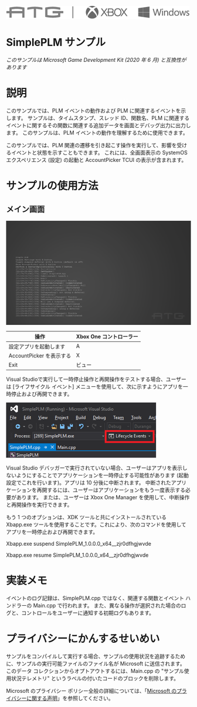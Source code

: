![](./media/image1.png)

# SimplePLM サンプル

*このサンプルは Microsoft Game Development Kit (2020 年 6 月) と互換性があります*

# 説明

このサンプルでは、PLM イベントの動作および PLM に関連するイベントを示します。 サンプルは、タイムスタンプ、スレッド ID、関数名、PLM に関連するイベントに関するその関数に関連する追加データを画面とデバッグ出力に出力します。 このサンプルは、PLM イベントの動作を理解するために使用できます。

このサンプルでは、PLM 関連の遷移を引き起こす操作を実行して、影響を受けるイベントと状態を示すこともできます。 これには、全画面表示の SystemOS エクスペリエンス (設定) の起動と AccountPicker TCUI の表示が含まれます。

# サンプルの使用方法

## メイン画面

![サンプルのスクリーンショット](./media/image3.png)

| 操作 | Xbox One コントローラー |
|---|---|
| 設定アプリを起動します | A |
| AccountPicker を表示する | X |
| Exit | ビュー |

Visual Studioで実行して一時停止操作と再開操作をテストする場合、ユーザーは [ライフサイクル イベント] メニューを使用して、次に示すようにアプリを一時停止および再開できます。

![](./media/image4.png)

Visual Studio デバッガーで実行されていない場合、ユーザーはアプリを表示しないようにすることでアプリケーションを一時停止する可能性があります (起動設定でこれを行います)。アプリは 10 分後に中断されます。 中断されたアプリケーションを再開するには、ユーザーはアプリケーションをもう一度表示する必要があります。 または、ユーザーは Xbox One Manager を使用して、中断操作と再開操作を実行できます。

もう 1 つのオプションは、XDK ツールと共にインストールされている Xbapp.exe ツールを使用することです。これにより、次のコマンドを使用してアプリを一時停止および再開できます。

Xbapp.exe suspend SimplePLM_1.0.0.0_x64\_\_zjr0dfhgjwvde

Xbapp.exe resume SimplePLM_1.0.0.0_x64\_\_zjr0dfhgjwvde

# 実装メモ

イベントのログ記録は、SimplePLM.cpp ではなく、関連する関数とイベント ハンドラーの Main.cpp で行われます。 また、異なる操作が選択された場合のログと、コントロールをユーザーに通知する初期ログもあります。

# プライバシーにかんするせいめい

サンプルをコンパイルして実行する場合、サンプルの使用状況を追跡するために、サンプルの実行可能ファイルのファイル名が Microsoft に送信されます。 このデータ コレクションからオプトアウトするには、Main.cpp の "サンプル使用状況テレメトリ" というラベルの付いたコードのブロックを削除します。

Microsoft のプライバシー ポリシー全般の詳細については、「[Microsoft のプライバシーに関する声明](https://privacy.microsoft.com/en-us/privacystatement/)」を参照してください。



